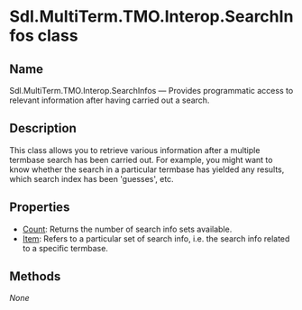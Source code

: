 # Sdl.MultiTerm.TMO.Interop.SearchInfos class

## Name

Sdl.MultiTerm.TMO.Interop.SearchInfos —          Provides programmatic access to relevant information after having carried out a search.

## Description

This class allows you to retrieve various information after a multiple termbase search has been carried out. For example, you might want to know whether the search in a particular termbase has yielded any results, which search index has been 'guesses', etc.


## Properties
* [Count](Sdl.MultiTerm.TMO.Interop.SearchInfos.Count.md): Returns the number of search info sets available.
* [Item](Sdl.MultiTerm.TMO.Interop.SearchInfos.Item.md): Refers to a particular set of search info, i.e. the search info related to a specific termbase.


## Methods
*None*


